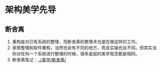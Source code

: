 # 架构美学先导

## 断舍离
1. 重构是对已有系统的整理，而断舍离的整理术也是在做这样的工作。
2. 家居整理和软件重构，当然也会有不同的地方，而且实操也会不同。但其实当你对任何一个系统进行整理的时候，很多底层的美学观念都是相同。
2. 断舍离笔记：<a href="../美学/断舍离/">../美学/断舍离/</a>